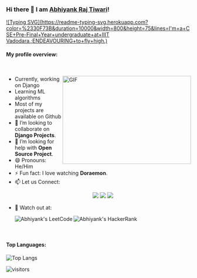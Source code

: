 <!--
### Hi there 👋 I am [Abhiyank Raj Tiwari](#)! A 3rd year undergraduate at IIIT Vadodara.
![Top Langs](https://github-readme-stats.vercel.app/api/top-langs/?username=Endeavourer&layout=compact&count_private=true&langs_count=5&theme=radical)
**Endeavourer/Endeavourer** is a ✨ _special_ ✨ repository because its `README.md` (this file) appears on your GitHub profile.

Here are some ideas to get you started:

- 🔭 I’m currently working on ...
- 🌱 I’m currently learning ...
- 👯 I’m looking to collaborate on ...
- 🤔 I’m looking for help with ...
- 💬 Ask me about ...
- 📫 How to reach me: ...
- 😄 Pronouns: ...
- ⚡ Fun fact: ...
-->

### Hi there 👋 I am [Abhiyank Raj Tiwari](#)! 
[![Typing SVG](https://readme-typing-svg.herokuapp.com?color=%2330F73B&duration=10000&width=800&height=75&lines=I'm+a+CSE+Pre-Final+Year+undergraduate+at+IIIT Vadodara.;ENDEAVOURING+to+fly+high.)](https://git.io/typing-svg)
<!-- <br /> -->
#### My profile overview:
<br>

<div>
  <img align="right" alt="GIF" src="https://media.giphy.com/media/oO9aEGGiTLtwDBe5OI/giphy.gif" width="350" height="240" />
  
  - Currently, working on Django<br>
  - Learning ML algorithms <br>
  - Most of my projects are available on Github <br>
  - 👯 I’m looking to collaborate on **Django Projects**.
  - 🤔 I’m looking for help with **Open Source Project**.
  - 😄 Pronouns: He/Him
  - ⚡ Fun fact: I love watching **Doraemon**.
  - 📫 Let us Connect: 
    <p align='center'>
    <a href="mailto:abhiyankraj11@gmail.com"><img src="https://img.shields.io/badge/gmail-%23D14836.svg?&style=for-the-badge&logo=gmail&logoColor=white" /></a>
    <a href="https://www.linkedin.com/in/abhiyank-raj-067a78203/"><img src="https://img.shields.io/badge/linkedin-%230077B5.svg?&style=for-the-badge&logo=linkedin&logoColor=white" /></a>
    <a href="https://www.github.com/Endeavourer/"><img src="https://img.shields.io/badge/github-black.svg?&style=for-the-badge&logo=github&logoColor=white" /></a> 
      </p>
  - 👀 Watch out at:
      <p align='center'>
        <a href="https://leetcode.com/Endeavourer11/">
          <img align="left" alt="Abhiyank's LeetCode" src="https://img.shields.io/badge/LeetCode-203239?style=for-the-badge&logo=leetcode&logoColor=white%22%3E%3C/a%3E" />
        </a>
        <a href="https://www.hackerrank.com/Endeavourer/">
          <img align="left" alt="Abhiyank's HackerRank" src="https://img.shields.io/badge/HackerRank-203239?style=for-the-badge&logo=hackerrank&logoColor=white%22%3E%3C/a%3E" />
        </a>
        </p>
        
        
  
<!--   <br> -->
  <br>
  <br>
  <br>

</div>
<div>
<!--
![Abhiyank's GitHub stats](https://github-readme-stats.vercel.app/api?username=Endeavourer&count_private=true&show_icons=true&theme=radical)


</div>

<br />
<br />
<br />
<details>
<summary>
   Major Projects
</summary>

<br />

<br />


![picture](https://raw.githubusercontent.com/saadeghi/saadeghi/master/dino.gif)
</details>
-->
<h4>Top Languages:</h4>

![Top Langs](https://github-readme-stats.vercel.app/api/top-langs/?username=Endeavourer&theme=dark&layout=compact&count_private=true&langs_count=10&align=right&width=40%)

![visitors](https://visitor-badge.laobi.icu/badge?page_id=Endeavourer.Endeavourer)
